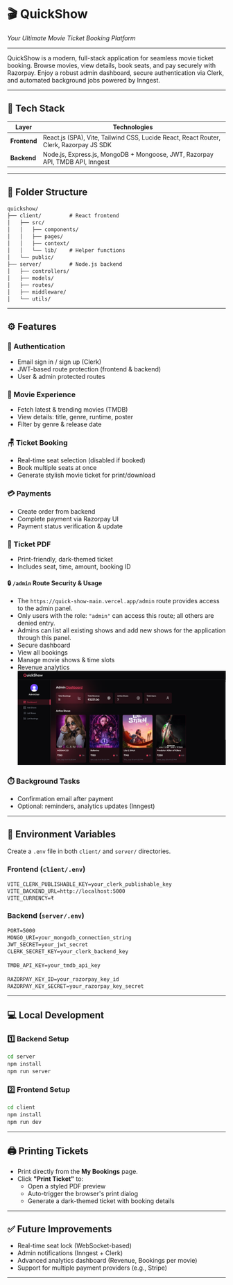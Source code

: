 # 🎬 QuickShow  
*Your Ultimate Movie Ticket Booking Platform*

---

QuickShow is a modern, full-stack application for seamless movie ticket booking. Browse movies, view details, book seats, and pay securely with Razorpay. Enjoy a robust admin dashboard, secure authentication via Clerk, and automated background jobs powered by Inngest.

---

## 🚀 Tech Stack

| Layer      | Technologies                                                                 |
|------------|------------------------------------------------------------------------------|
| **Frontend** | React.js (SPA), Vite, Tailwind CSS, Lucide React, React Router, Clerk, Razorpay JS SDK |
| **Backend**  | Node.js, Express.js, MongoDB + Mongoose, JWT, Razorpay API, TMDB API, Inngest |

---

## 📁 Folder Structure

```
quickshow/
├── client/         # React frontend
│   ├── src/
│   │   ├── components/
│   │   ├── pages/
│   │   ├── context/
│   │   └── lib/    # Helper functions
│   └── public/
├── server/         # Node.js backend
│   ├── controllers/
│   ├── models/
│   ├── routes/
│   ├── middleware/
│   └── utils/
```

---

## ⚙️ Features

### 👥 Authentication
- Email sign in / sign up (Clerk)
- JWT-based route protection (frontend & backend)
- User & admin protected routes

### 🎥 Movie Experience
- Fetch latest & trending movies (TMDB)
- View details: title, genre, runtime, poster
- Filter by genre & release date

### 🪑 Ticket Booking
- Real-time seat selection (disabled if booked)
- Book multiple seats at once
- Generate stylish movie ticket for print/download

### 💳 Payments
- Create order from backend
- Complete payment via Razorpay UI
- Payment status verification & update

### 🧾 Ticket PDF
- Print-friendly, dark-themed ticket
- Includes seat, time, amount, booking ID


#### 🔒 `/admin` Route Security & Usage

- The `https://quick-show-main.vercel.app/admin` route provides access to the admin panel.
- Only users with the role: `"admin"` can access this route; all others are denied entry.
- Admins can list all existing shows and add new shows for the application through this panel.
- Secure dashboard
- View all bookings
- Manage movie shows & time slots
- Revenue analytics
![alt text](image-1.png)

### ⏱️ Background Tasks
- Confirmation email after payment
- Optional: reminders, analytics updates (Inngest)

---

## 🔐 Environment Variables

Create a `.env` file in both `client/` and `server/` directories.

### **Frontend** (`client/.env`)
```env
VITE_CLERK_PUBLISHABLE_KEY=your_clerk_publishable_key
VITE_BACKEND_URL=http://localhost:5000
VITE_CURRENCY=₹
```

### **Backend** (`server/.env`)
```env
PORT=5000
MONGO_URI=your_mongodb_connection_string
JWT_SECRET=your_jwt_secret
CLERK_SECRET_KEY=your_clerk_backend_key

TMDB_API_KEY=your_tmdb_api_key

RAZORPAY_KEY_ID=your_razorpay_key_id
RAZORPAY_KEY_SECRET=your_razorpay_key_secret
```

---

## 💻 Local Development

### 1️⃣ Backend Setup
```bash
cd server
npm install
npm run server
```

### 2️⃣ Frontend Setup
```bash
cd client
npm install
npm run dev
```

---

## 🖨️ Printing Tickets

- Print directly from the **My Bookings** page.
- Click **"Print Ticket"** to:
    - Open a styled PDF preview
    - Auto-trigger the browser's print dialog
    - Generate a dark-themed ticket with booking details

---

## ✅ Future Improvements

- Real-time seat lock (WebSocket-based)
- Admin notifications (Inngest + Clerk)
- Advanced analytics dashboard (Revenue, Bookings per movie)
- Support for multiple payment providers (e.g., Stripe)

---


